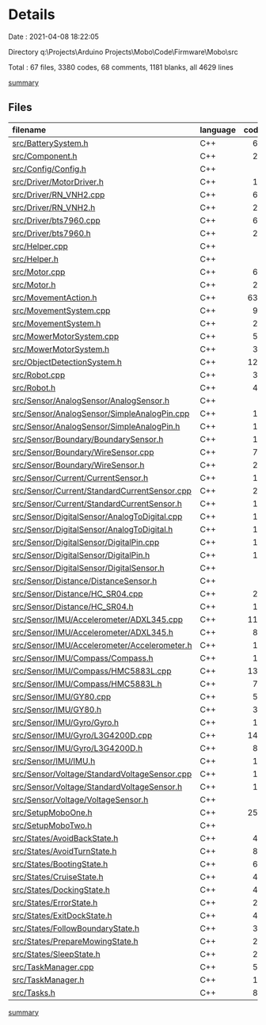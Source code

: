 # Details

Date : 2021-04-08 18:22:05

Directory q:\Projects\Arduino Projects\Mobo\Code\Firmware\Mobo\src

Total : 67 files,  3380 codes, 68 comments, 1181 blanks, all 4629 lines

[summary](results.md)

## Files
| filename | language | code | comment | blank | total |
| :--- | :--- | ---: | ---: | ---: | ---: |
| [src/BatterySystem.h](/src/BatterySystem.h) | C++ | 60 | 0 | 20 | 80 |
| [src/Component.h](/src/Component.h) | C++ | 22 | 0 | 7 | 29 |
| [src/Config/Config.h](/src/Config/Config.h) | C++ | 0 | 0 | 3 | 3 |
| [src/Driver/MotorDriver.h](/src/Driver/MotorDriver.h) | C++ | 16 | 0 | 10 | 26 |
| [src/Driver/RN_VNH2.cpp](/src/Driver/RN_VNH2.cpp) | C++ | 63 | 0 | 17 | 80 |
| [src/Driver/RN_VNH2.h](/src/Driver/RN_VNH2.h) | C++ | 22 | 0 | 15 | 37 |
| [src/Driver/bts7960.cpp](/src/Driver/bts7960.cpp) | C++ | 60 | 0 | 15 | 75 |
| [src/Driver/bts7960.h](/src/Driver/bts7960.h) | C++ | 25 | 0 | 9 | 34 |
| [src/Helper.cpp](/src/Helper.cpp) | C++ | 1 | 0 | 6 | 7 |
| [src/Helper.h](/src/Helper.h) | C++ | 6 | 0 | 1 | 7 |
| [src/Motor.cpp](/src/Motor.cpp) | C++ | 64 | 0 | 20 | 84 |
| [src/Motor.h](/src/Motor.h) | C++ | 27 | 0 | 11 | 38 |
| [src/MovementAction.h](/src/MovementAction.h) | C++ | 630 | 1 | 193 | 824 |
| [src/MovementSystem.cpp](/src/MovementSystem.cpp) | C++ | 91 | 0 | 36 | 127 |
| [src/MovementSystem.h](/src/MovementSystem.h) | C++ | 28 | 0 | 13 | 41 |
| [src/MowerMotorSystem.cpp](/src/MowerMotorSystem.cpp) | C++ | 52 | 0 | 14 | 66 |
| [src/MowerMotorSystem.h](/src/MowerMotorSystem.h) | C++ | 31 | 0 | 11 | 42 |
| [src/ObjectDetectionSystem.h](/src/ObjectDetectionSystem.h) | C++ | 121 | 0 | 36 | 157 |
| [src/Robot.cpp](/src/Robot.cpp) | C++ | 34 | 0 | 15 | 49 |
| [src/Robot.h](/src/Robot.h) | C++ | 45 | 0 | 13 | 58 |
| [src/Sensor/AnalogSensor/AnalogSensor.h](/src/Sensor/AnalogSensor/AnalogSensor.h) | C++ | 8 | 0 | 3 | 11 |
| [src/Sensor/AnalogSensor/SimpleAnalogPin.cpp](/src/Sensor/AnalogSensor/SimpleAnalogPin.cpp) | C++ | 12 | 0 | 5 | 17 |
| [src/Sensor/AnalogSensor/SimpleAnalogPin.h](/src/Sensor/AnalogSensor/SimpleAnalogPin.h) | C++ | 13 | 0 | 3 | 16 |
| [src/Sensor/Boundary/BoundarySensor.h](/src/Sensor/Boundary/BoundarySensor.h) | C++ | 15 | 1 | 3 | 19 |
| [src/Sensor/Boundary/WireSensor.cpp](/src/Sensor/Boundary/WireSensor.cpp) | C++ | 73 | 0 | 23 | 96 |
| [src/Sensor/Boundary/WireSensor.h](/src/Sensor/Boundary/WireSensor.h) | C++ | 29 | 0 | 13 | 42 |
| [src/Sensor/Current/CurrentSensor.h](/src/Sensor/Current/CurrentSensor.h) | C++ | 10 | 0 | 4 | 14 |
| [src/Sensor/Current/StandardCurrentSensor.cpp](/src/Sensor/Current/StandardCurrentSensor.cpp) | C++ | 20 | 0 | 5 | 25 |
| [src/Sensor/Current/StandardCurrentSensor.h](/src/Sensor/Current/StandardCurrentSensor.h) | C++ | 18 | 0 | 8 | 26 |
| [src/Sensor/DigitalSensor/AnalogToDigital.cpp](/src/Sensor/DigitalSensor/AnalogToDigital.cpp) | C++ | 12 | 0 | 5 | 17 |
| [src/Sensor/DigitalSensor/AnalogToDigital.h](/src/Sensor/DigitalSensor/AnalogToDigital.h) | C++ | 16 | 0 | 4 | 20 |
| [src/Sensor/DigitalSensor/DigitalPin.cpp](/src/Sensor/DigitalSensor/DigitalPin.cpp) | C++ | 11 | 0 | 5 | 16 |
| [src/Sensor/DigitalSensor/DigitalPin.h](/src/Sensor/DigitalSensor/DigitalPin.h) | C++ | 13 | 0 | 5 | 18 |
| [src/Sensor/DigitalSensor/DigitalSensor.h](/src/Sensor/DigitalSensor/DigitalSensor.h) | C++ | 8 | 0 | 3 | 11 |
| [src/Sensor/Distance/DistanceSensor.h](/src/Sensor/Distance/DistanceSensor.h) | C++ | 9 | 0 | 5 | 14 |
| [src/Sensor/Distance/HC_SR04.cpp](/src/Sensor/Distance/HC_SR04.cpp) | C++ | 29 | 0 | 11 | 40 |
| [src/Sensor/Distance/HC_SR04.h](/src/Sensor/Distance/HC_SR04.h) | C++ | 18 | 0 | 8 | 26 |
| [src/Sensor/IMU/Accelerometer/ADXL345.cpp](/src/Sensor/IMU/Accelerometer/ADXL345.cpp) | C++ | 116 | 0 | 47 | 163 |
| [src/Sensor/IMU/Accelerometer/ADXL345.h](/src/Sensor/IMU/Accelerometer/ADXL345.h) | C++ | 89 | 0 | 15 | 104 |
| [src/Sensor/IMU/Accelerometer/Accelerometer.h](/src/Sensor/IMU/Accelerometer/Accelerometer.h) | C++ | 13 | 1 | 4 | 18 |
| [src/Sensor/IMU/Compass/Compass.h](/src/Sensor/IMU/Compass/Compass.h) | C++ | 10 | 1 | 3 | 14 |
| [src/Sensor/IMU/Compass/HMC5883L.cpp](/src/Sensor/IMU/Compass/HMC5883L.cpp) | C++ | 137 | 0 | 49 | 186 |
| [src/Sensor/IMU/Compass/HMC5883L.h](/src/Sensor/IMU/Compass/HMC5883L.h) | C++ | 71 | 0 | 15 | 86 |
| [src/Sensor/IMU/GY80.cpp](/src/Sensor/IMU/GY80.cpp) | C++ | 50 | 0 | 16 | 66 |
| [src/Sensor/IMU/GY80.h](/src/Sensor/IMU/GY80.h) | C++ | 36 | 0 | 15 | 51 |
| [src/Sensor/IMU/Gyro/Gyro.h](/src/Sensor/IMU/Gyro/Gyro.h) | C++ | 11 | 0 | 8 | 19 |
| [src/Sensor/IMU/Gyro/L3G4200D.cpp](/src/Sensor/IMU/Gyro/L3G4200D.cpp) | C++ | 144 | 2 | 58 | 204 |
| [src/Sensor/IMU/Gyro/L3G4200D.h](/src/Sensor/IMU/Gyro/L3G4200D.h) | C++ | 89 | 0 | 32 | 121 |
| [src/Sensor/IMU/IMU.h](/src/Sensor/IMU/IMU.h) | C++ | 14 | 0 | 8 | 22 |
| [src/Sensor/Voltage/StandardVoltageSensor.cpp](/src/Sensor/Voltage/StandardVoltageSensor.cpp) | C++ | 18 | 0 | 5 | 23 |
| [src/Sensor/Voltage/StandardVoltageSensor.h](/src/Sensor/Voltage/StandardVoltageSensor.h) | C++ | 16 | 0 | 6 | 22 |
| [src/Sensor/Voltage/VoltageSensor.h](/src/Sensor/Voltage/VoltageSensor.h) | C++ | 9 | 0 | 2 | 11 |
| [src/SetupMoboOne.h](/src/SetupMoboOne.h) | C++ | 258 | 59 | 94 | 411 |
| [src/SetupMoboTwo.h](/src/SetupMoboTwo.h) | C++ | 1 | 0 | 0 | 1 |
| [src/States/AvoidBackState.h](/src/States/AvoidBackState.h) | C++ | 44 | 0 | 14 | 58 |
| [src/States/AvoidTurnState.h](/src/States/AvoidTurnState.h) | C++ | 83 | 3 | 32 | 118 |
| [src/States/BootingState.h](/src/States/BootingState.h) | C++ | 63 | 0 | 27 | 90 |
| [src/States/CruiseState.h](/src/States/CruiseState.h) | C++ | 44 | 0 | 16 | 60 |
| [src/States/DockingState.h](/src/States/DockingState.h) | C++ | 46 | 0 | 17 | 63 |
| [src/States/ErrorState.h](/src/States/ErrorState.h) | C++ | 24 | 0 | 11 | 35 |
| [src/States/ExitDockState.h](/src/States/ExitDockState.h) | C++ | 41 | 0 | 16 | 57 |
| [src/States/FollowBoundaryState.h](/src/States/FollowBoundaryState.h) | C++ | 33 | 0 | 12 | 45 |
| [src/States/PrepareMowingState.h](/src/States/PrepareMowingState.h) | C++ | 24 | 0 | 10 | 34 |
| [src/States/SleepState.h](/src/States/SleepState.h) | C++ | 23 | 0 | 11 | 34 |
| [src/TaskManager.cpp](/src/TaskManager.cpp) | C++ | 55 | 0 | 19 | 74 |
| [src/TaskManager.h](/src/TaskManager.h) | C++ | 19 | 0 | 6 | 25 |
| [src/Tasks.h](/src/Tasks.h) | C++ | 87 | 0 | 35 | 122 |

[summary](results.md)